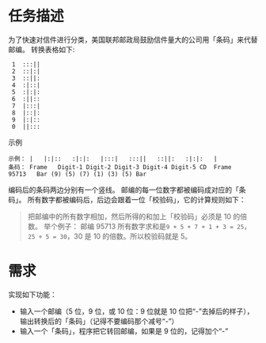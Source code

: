# 任务描述
为了快速对信件进行分类，美国联邦邮政局鼓励信件量大的公司用「条码」来代替邮编。
转换表格如下:
```
 1	:::||
 2	::|:|
 3	::||:
 4	:|::|
 5	:|:|:
 6	:||::
 7	|:::|
 8	|::|:
 9	|:|::
 0	||:::
```
示例
```
示例：	|	|:|::	:|:|:	|:::|	:::||	::||:	:|:|:	|
条码：	Frame	Digit-1	Digit-2	Digit-3	Digit-4	Digit-5	CD	Frame
95713	Bar	(9)	(5)	(7)	(1)	(3)	(5)	Bar
```
编码后的条码两边分别有一个竖线。
邮编的每一位数字都被编码成对应的「条码」。
所有数字都被编码后，后边会跟着一位「校验码」，它的计算规则如下：
> 把邮编中的所有数字相加，然后所得的和加上「校验码」必须是 10 的倍数。
举个例子：
邮编 95713 所有数字求和是`9 + 5 + 7 + 1 + 3 = 25`，`25 + 5 = 30`，30 是 10 的倍数。所以校验码就是 5。

# 需求
实现如下功能：
- 输入一个邮编（5 位，9 位，或 10 位：9 位就是 10 位把“-”去掉后的样子），输出转换后的「条码」（记得不要编码那个减号“-”）
- 输入一个「条码」，程序把它转回邮编，如果是 9 位的，记得加个“-”